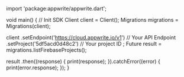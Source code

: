 import 'package:appwrite/appwrite.dart';

void main() { // Init SDK
  Client client = Client();
  Migrations migrations = Migrations(client);

  client
    .setEndpoint('https://cloud.appwrite.io/v1') // Your API Endpoint
    .setProject('5df5acd0d48c2') // Your project ID
  ;
  Future result = migrations.listFirebaseProjects();

  result
    .then((response) {
      print(response);
    }).catchError((error) {
      print(error.response);
  });
}
